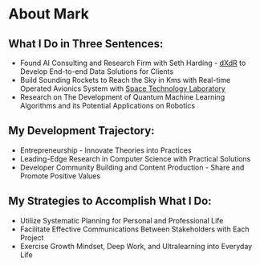 # About Mark

## What I Do in Three Sentences:
- Found AI Consulting and Research Firm with Seth Harding - [dXdR](https://github.com/dxdr-ai) to Develop End-to-end Data Solutions for Clients
- Build Sounding Rockets to Reach the Sky in Kms with Real-time Operated Avionics System with [Space Technology Laboratory](https://github.com/TKU-STL)
- Research on The Development of Quantum Machine Learning Algorithms and its Potential Applications on Robotics

## My Development Trajectory:
- Entrepreneurship - Innovate Theories into Practices
- Leading-Edge Research in Computer Science with Practical Solutions
- Developer Community Building and Content Production - Share and Promote Positive Values

## My Strategies to Accomplish What I Do:
- Utilize Systematic Planning for Personal and Professional Life
- Facilitate Effective Communications Between Stakeholders with Each Project
- Exercise Growth Mindset, Deep Work, and Ultralearning into Everyday Life
